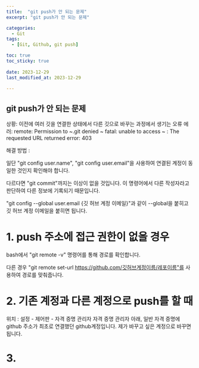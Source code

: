 ```yaml
---
title:  "git push가 안 되는 문제" 
excerpt: "git push가 안 되는 문제"

categories:
  - Git
tags:
  - [Git, Github, git push]

toc: true
toc_sticky: true
 
date: 2023-12-29
last_modified_at: 2023-12-29

---
```


## git push가 안 되는 문제

상황: 이전에 여러 깃을 연결한 상태에서 다른 깃으로 바꾸는 과정에서 생기는 오류
에러:
remote: Permission to ~.git denied ~
fatal: unable to access ~ : The requested URL returned error: 403

해결 방법 : 

일단 "git config user.name", "git config user.email"을 사용하여 연결된 계정이 동일한 것인지 확인해야 합니다.

다르다면 "git commit"까지는 이상이 없을 것입니다. 이 명령어에서 다른 작성자라고 판단하여 다른 정보에 기록되기 때문입니다.

"git config --global user.email {깃 허브 계정 이메일}"과 같이 --global을 붙히고 깃 허브 계정 이메일을 붙히면 됩니다.



# 1. push 주소에 접근 권한이 없을 경우

bash에서 "git remote -v" 명령어를 통해 경로를 확인합니다.

다른 경우 "git remote set-url https://github.com/깃허브계정이름/레포이름"를 사용하여 경로를 맞춰줍니다.

# 2. 기존 계정과 다른 계정으로 push를 할 때

위치 : 설정 - 제어판 - 자격 증명 관리자
자격 증명 관리자 아래, 일반 자격 증명에 github 주소가 최초로 연결했던 github계정입니다. 제가 바꾸고 싶은 계정으로 바꾸면 됩니다.

# 3. 
